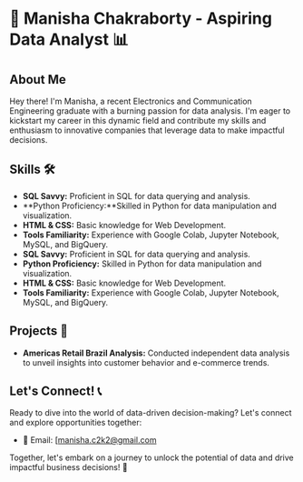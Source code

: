 # 🚀 Manisha Chakraborty - Aspiring Data Analyst 📊

## About Me
Hey there!  I'm Manisha, a recent Electronics and Communication Engineering graduate with a burning passion for data analysis. I'm eager to kickstart my career in this dynamic field and contribute my skills and enthusiasm to innovative companies that leverage data to make impactful decisions.

## Skills 🛠️
- **SQL Savvy:** Proficient in SQL for data querying and analysis.
- **Python Proficiency:**Skilled in Python for data manipulation and visualization.
- **HTML & CSS:** Basic knowledge for Web Development.
- **Tools Familiarity:** Experience with Google Colab, Jupyter Notebook, MySQL, and BigQuery.
- **SQL Savvy:** Proficient in SQL for data querying and analysis.
- **Python Proficiency:** Skilled in Python for data manipulation and visualization.
- **HTML & CSS:** Basic knowledge for Web Development.
- **Tools Familiarity:** Experience with Google Colab, Jupyter Notebook, MySQL, and BigQuery.
  
## Projects 🚀
- **Americas Retail Brazil Analysis:** Conducted independent data analysis to unveil insights into customer behavior and e-commerce trends.

## Let's Connect! 📞
Ready to dive into the world of data-driven decision-making? Let's connect and explore opportunities together:
- 📧 Email: [manisha.c2k2@gmail.com

Together, let's embark on a journey to unlock the potential of data and drive impactful business decisions! 💫



